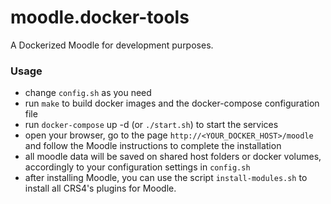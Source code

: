 # moodle.docker-tools

A Dockerized Moodle for development purposes.


### Usage

 - change `config.sh` as you need
 - run `make` to build docker images and the docker-compose configuration file
 - run `docker-compose` up -d (or `./start.sh`) to start the services
 - open your browser, go to the page `http://<YOUR_DOCKER_HOST>/moodle` and follow the Moodle instructions to complete the installation
 - all moodle data will be saved on shared host folders or docker volumes, accordingly to your configuration settings in `config.sh`
 - after installing Moodle, you can use the script `install-modules.sh` to install all CRS4's plugins for Moodle.
